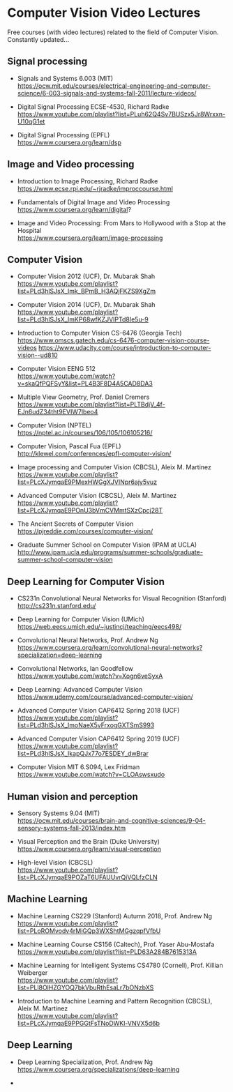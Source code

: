 # Computer Vision Video Lectures

Free courses (with video lectures) related to the field of Computer Vision.  
Constantly updated...


## Signal processing

* Signals and Systems 6.003 (MIT)  
https://ocw.mit.edu/courses/electrical-engineering-and-computer-science/6-003-signals-and-systems-fall-2011/lecture-videos/

* Digital Signal Processing ECSE-4530, Richard Radke  
https://www.youtube.com/playlist?list=PLuh62Q4Sv7BUSzx5Jr8Wrxxn-U10qG1et

* Digital Signal Processing (EPFL)  
https://www.coursera.org/learn/dsp


## Image and Video processing

* Introduction to Image Processing, Richard Radke  
https://www.ecse.rpi.edu/~rjradke/improccourse.html

* Fundamentals of Digital Image and Video Processing  
https://www.coursera.org/learn/digital?

* Image and Video Processing: From Mars to Hollywood with a Stop at the Hospital  
https://www.coursera.org/learn/image-processing


## Computer Vision

* Computer Vision 2012 (UCF), Dr. Mubarak Shah  
https://www.youtube.com/playlist?list=PLd3hlSJsX_Imk_BPmB_H3AQjFKZS9XgZm

* Computer Vision 2014 (UCF), Dr. Mubarak Shah  
https://www.youtube.com/playlist?list=PLd3hlSJsX_ImKP68wfKZJVIPTd8Ie5u-9

* Introduction to Computer Vision CS-6476 (Georgia Tech)  
https://www.omscs.gatech.edu/cs-6476-computer-vision-course-videos
https://www.udacity.com/course/introduction-to-computer-vision--ud810

* Computer Vision EENG 512  
https://www.youtube.com/watch?v=skaQfPQFSyY&list=PL4B3F8D4A5CAD8DA3

* Multiple View Geometry, Prof. Daniel Cremers  
https://www.youtube.com/playlist?list=PLTBdjV_4f-EJn6udZ34tht9EVIW7lbeo4

* Computer Vision (NPTEL)  
https://nptel.ac.in/courses/106/105/106105216/

* Computer Vision, Pascal Fua (EPFL)  
http://klewel.com/conferences/epfl-computer-vision/

* Image processing and Computer Vision (CBCSL), Aleix M. Martinez  
https://www.youtube.com/playlist?list=PLcXJymqaE9PMexHWGgXJVINpr6ajy5vuz

* Advanced Computer Vision (CBCSL), Aleix M. Martinez  
https://www.youtube.com/playlist?list=PLcXJymqaE9POnU3bVmCVMmtSXzCpcj28T

* The Ancient Secrets of Computer Vision  
https://pjreddie.com/courses/computer-vision/

* Graduate Summer School on Computer Vision (IPAM at UCLA)  
http://www.ipam.ucla.edu/programs/summer-schools/graduate-summer-school-computer-vision


## Deep Learning for Computer Vision

* CS231n Convolutional Neural Networks for Visual Recognition (Stanford)  
http://cs231n.stanford.edu/

* Deep Learning for Computer Vision (UMich)  
https://web.eecs.umich.edu/~justincj/teaching/eecs498/

* Convolutional Neural Networks, Prof. Andrew Ng  
https://www.coursera.org/learn/convolutional-neural-networks?specialization=deep-learning

* Convolutional Networks, Ian Goodfellow  
https://www.youtube.com/watch?v=Xogn6veSyxA

* Deep Learning: Advanced Computer Vision  
https://www.udemy.com/course/advanced-computer-vision/

* Advanced Computer Vision CAP6412 Spring 2018 (UCF)  
https://www.youtube.com/playlist?list=PLd3hlSJsX_ImoNaeX5vFrxogGXTSmS993

* Advanced Computer Vision CAP6412 Spring 2019 (UCF)  
https://www.youtube.com/playlist?list=PLd3hlSJsX_IkapQJx77o7ESDEY_dwBrar

* Computer Vision MIT 6.S094, Lex Fridman  
https://www.youtube.com/watch?v=CLOAswsxudo


## Human vision and perception

* Sensory Systems 9.04 (MIT)  
https://ocw.mit.edu/courses/brain-and-cognitive-sciences/9-04-sensory-systems-fall-2013/index.htm

* Visual Perception and the Brain (Duke University)  
https://www.coursera.org/learn/visual-perception

* High-level Vision (CBCSL)  
https://www.youtube.com/playlist?list=PLcXJymqaE9POZaT6UFAUUvrQiVQLfzCLN


## Machine Learning

* Machine Learning CS229 (Stanford) Autumn 2018, Prof. Andrew Ng  
https://www.youtube.com/playlist?list=PLoROMvodv4rMiGQp3WXShtMGgzqpfVfbU

* Machine Learning Course CS156 (Caltech), Prof. Yaser Abu-Mostafa  
https://www.youtube.com/playlist?list=PLD63A284B7615313A

* Machine Learning for Intelligent Systems CS4780 (Cornell), Prof. Killian Weiberger  
https://www.youtube.com/playlist?list=PLl8OlHZGYOQ7bkVbuRthEsaLr7bONzbXS

* Introduction to Machine Learning and Pattern Recognition (CBCSL), Aleix M. Martinez  
https://www.youtube.com/playlist?list=PLcXJymqaE9PPGGtFsTNoDWKl-VNVX5d6b


## Deep Learning

* Deep Learning Specialization, Prof. Andrew Ng  
https://www.coursera.org/specializations/deep-learning

*
